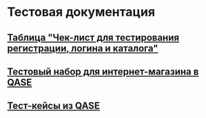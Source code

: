 # Тестовая документация
## [Таблица "Чек-лист для тестирования регистрации, логина и каталога"](https://docs.google.com/spreadsheets/d/1fzzIkGTq1OZfE3YBwHCOP8rU930XB3tTtJsD_BZ0owE/edit?gid=1092751510#gid=1092751510)
## [Тестовый набор для интернет-магазина в QASE](https://app.qase.io/project/G8?author=247&previewMode=side&suite=80&tab=)
## [Тест-кейсы из QASE](https://github.com/PetrGladkikh/docs/blob/main/Test%20Suite%20Petr%20Gladkikh.pdf)
